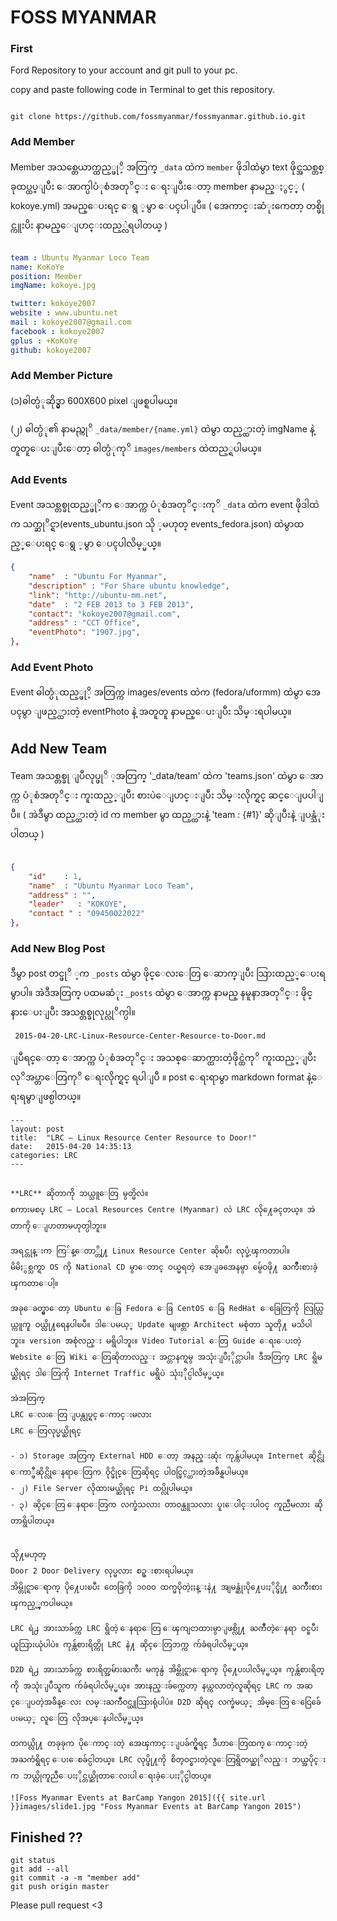 # FOSS MYANMAR

### First 

Ford Repository to your account and git pull to your pc.

copy and paste following code in Terminal to get this repository.

``` github

git clone https://github.com/fossmyanmar/fossmyanmar.github.io.git 

```
### Add Member

Member အသစ္တေယာက္ထည့္ဖုိ့ အတြက္ `_data` ထဲက `member` ဖိုဒါထဲမွာ text ဖိုင္အသစ္တစ္ခုထပ္ထပ္ျပီး ေအာက္ပါပံုစံအတုိင္း ေရးျပီးေတာ့ member နာမည္ႏွင့္ ( kokoye.yml) အမည္ေပးရင္ ေရွ ့မွာ ေပၚပါျပီ။ ( အေကာင္းဆံုးကေတာ့ တစ္ဖိုင္ကူးပိး နာမည္ေျပာင္းထည့္လဲရပါတယ္ )

```yml

team : Ubuntu Myanmar Loco Team
name: KoKoYe
position: Member
imgName: kokoye.jpg

twitter: kokoye2007
website : www.ubuntu.net
mail : kokoye2007@gmail.com
facebook : kokoye2007
gplus : +KoKoYe
github: kokoye2007

```

### Add Member Picture

(၁)ဓါတ္ပံုဆိုဒ္မွာ  600X600 pixel ျဖစ္ရပါမယ္။


(၂) ဓါတ္ပံု၏ နာမည္ကုိ `_data/member/{name.yml}` ထဲမွာ ထည့္ထားတဲ့ imgName နဲ့ တူတူေပးျပီးေတာ့ ဓါတ္ပံုကုိ `images/members` ထဲထည့္ရပါမယ္။


### Add Events 

Event အသစ္တစ္ခုထည့္ဖုိ့က ေအာက္က ပံုစံအတုိင္းကုိ `_data` ထဲက event ဖိုဒါထဲက သက္ဆုိင္ရာ(events_ubuntu.json သို ့မဟုတ္ events_fedora.json) ထဲမွာထည့္ေပးရင္ ေရွ ့မွာ ေပၚပါလိမ့္မယ္။

```json
{  
	"name"	: "Ubuntu For Myanmar",
	"description" : "For Share ubuntu knowledge",
	"link": "http://ubuntu-mm.net",
	"date"	: "2 FEB 2013 to 3 FEB 2013",
	"contact": "kokoye2007@gmail.com",
	"address" : "CCT Office",
	"eventPhoto": "1907.jpg",
},
```
### Add Event Photo

Event ဓါတ္ပံုထည့္ဖုိ့ အတြက္က images/events ထဲက (fedora/uformm) ထဲမွာ အေပၚမွာ ျဖည့္ထားတဲ့ eventPhoto နဲ့ အတူတူ နာမည္ေပးျပီး သိမ္းရပါမယ္။

## Add New Team
Team အသစ္တစ္ခု ျပဳလုပ္ဖုိ ့အတြက္ '_data/team' ထဲက 'teams.json' ထဲမွာ ေအာက္က ပံုစံအတုိင္း ကူးထည့္ျပီး စားပဲေျပာင္းျပီး သိမ္းလိုက္ရင္ ဆင္ေျပပါျပီ။ 
( အဲဒီမွာ ထည့္ထားတဲ့ id က member မွာ ထည့္ထားနဲ့ 'team : {#1}' ဆိုျပီးနဲ့ ျပန္သံုးပါတယ္ )

```json
  
{  
	"id"	: 1,
	"name"	: "Ubuntu Myanmar Loco Team",
	"address" : "",
	"leader"   : "KOKOYE",
	"contact " : "09450022022"
},

```

### Add New Blog Post

ဒီမွာ post တင္ဖုိ ့က  `_posts` ထဲမွာ ဖိုင္ေလးေတြ ေဆာက္ျပီး သြားထည့္ေပးရမွာပါ။
အဲဒီအတြက္ ပထမဆံုး `_posts` ထဲမွာ ေအာက္က နာမည္ နမူနာအတုိင္း ဖိုင္နားေပးျပီး အသစ္တစ္ခုလုပ္လုိက္ပါ။

```
 2015-04-20-LRC-Linux-Resource-Center-Resource-to-Door.md
```   
ျပီရင္ေတာ့ ေအာက္က ပံုစံအတုိင္း အသစ္ေဆာက္ထားတဲ့ဖိုင္ထဲကုိ ကူးထည့္ျပီး လုိအပ္တာေတြကုိ ေရးလိုက္ရင္ ရပါျပီ ။
post ေရးရာမွာ markdown format နဲ့ေရးရမွာျဖစ္ပါတယ္။

```
---
layout: post
title:  "LRC – Linux Resource Center Resource to Door!"
date:   2015-04-20 14:35:13
categories: LRC
---


**LRC** ဆိုတာကို ဘယ္သူေတြ မွတ္မိလဲ။
စကားမစပ္ LRC – Local Resources Centre (Myanmar)​ လဲ LRC လို႔ေခၚတယ္။ အဲတာကို ေျပာတာမဟုတ္ပါဘူး။

အရင္တုန္းက ကြ်န္ေတာ္တို႔ Linux Resource Center ဆိုၿပီး လုပ္ခဲ့ၾကတာပါ။
မိမိႏွစ္သက္ရာ OS ကို National CD မွာေတာင္ ဝယ္မရတဲ့ အေျခအေနမွာ မွ်ေဝဖို႔ ႀကိဳးစားခဲ့ၾကတာေပါ့။

အခုေခတ္မွာေတာ့ Ubuntu ေခြ Fedora ေခြ CentOS ေခြ RedHat ေခြေတြကို လြယ္လြယ္ကူကူ ဝယ္လို႔ရေနပါၿပီ။ ဒါေပမယ့္ Update မျဖစ္တာ Architect မစုံတာ သူတို႔ မသိပါဘူး။ version အစုံလည္း မရွိပါဘူး။ Video Tutorial ေတြ Guide ေရးေပးတဲ့ Website ေတြ Wiki ေတြဆိုတာလည္း အင္တာနက္ရမွ အသုံးျပဳႏိုင္တာပါ။ ဒီအတြက္ LRC ရွိမယ္ဆိုရင္ ဒါေတြကို Internet Traffic မရွိပဲ သုံးႏိုင္ပါလိမ့္မယ္။

အဲအတြက္
LRC ေလးေတြ ျပန္လုပ္ရင္ ေကာင္းမလား
LRC ေတြလုပ္မယ္ဆိုရင္

- ၁) Storage အတြက္ External HDD ေတာ့ အနည္းဆုံး ကုန္က်ပါမယ္။ Internet ဆိုင္လို ေကာ္ဖီဆိုင္လိုေနရာေတြက ဝိုင္ဖိုင္ေတြဆိုရင္ ပါဝင္ဖြင့္ထားတဲ့အခ်ိန္ရပါမယ္။
- ၂) File Server လိုထားမယ္ဆိုရင္ Pi ထပ္လိုပါမယ္။
- ၃) ဆိုင္ေတြ ေနရာေတြက လက္ခံသလား တာဝန္ယူသလား ပူးေပါင္းပါဝင္ ကူညီမလား ဆိုတာရွိပါတယ္။


သို႔မဟုတ္
Door 2 Door Delivery လုပ္မလား စဥ္းစားရပါမယ္။
အိမ္တိုင္ရာေရာက္ ပို႔ေပးၿပီး တေခြကို ၁၀၀၀ ထက္မပိုတဲ့ႏႈန္းနဲ႔ အျမန္ဆုံးပို႔ေပးႏိုင္ဖို႔ ႀကိဳးစားၾကည့္ၾကပါမယ္။

LRC ရဲ႕ အားသာခ်က္က LRC ရွိတဲ့ ေနရာေတြ ေၾကျငာထားမွာျဖစ္လို႔ ႀကဳံတဲ့ေနရာ ဝင္ၿပီး ယူသြားယုံပါပဲ။ ကုန္က်စားရိတ္ကို LRC နဲ႔ ဆိုင္ေတြဘက္က က်ခံရပါလိမ့္မယ္။

D2D ရဲ႕ အားသာခ်က္က စားရိတ္အမ်ားႀကီး မကုန္ပဲ အိမ္တိုင္ရာေရာက္ ပို႔ေပးပါလိမ့္မယ္။ ကုန္က်စားရိတ္ကို အသုံးျပဳသူက က်ခံရပါလိမ့္မယ္။ အားနည္းခ်က္ကေတာ့ နယ္ကလာတဲ့လူဆိုရင္ LRC က အဆင္ေျပတဲ့အခ်ိန္ေလး လမ္းႀကဳံဝင္ယူသြားရုံပါပဲ။ D2D ဆိုရင္ လက္ခံမယ့္ အိမ္ေတြ ေငြေခ်ေပးမယ့္ လူေတြ လိုအပ္ေနပါလိမ့္မယ္။

တကယ္လို႔ တခုခုက ပိုေကာင္းတဲ့ အေၾကာင္းျပခ်က္ရွိရင္ ဒီဟာေတြထက္ ေကာင္းတဲ့ အႀကံရွိရင္ ေပးေစခ်င္ပါတယ္။ LRC လုပ္ဖို႔ကို စိတ္ဝင္စားတဲ့လူေတြရွိတယ္ဆုိလည္း ဘယ္အပိုင္းက ဘယ္လိုကူညီေပးႏိုင္တယ္ဆိုတာေလးပါ ေရးခဲ့ေပးႏိုင္ပါတယ္။

![Foss Myanmar Events at BarCamp Yangon 2015]({{ site.url }}images/slide1.jpg "Foss Myanmar Events at BarCamp Yangon 2015")

```
## Finished ??

``` github
git status
git add --all
git commit -a -m "member add"
git push origin master
```
Please pull request <3 